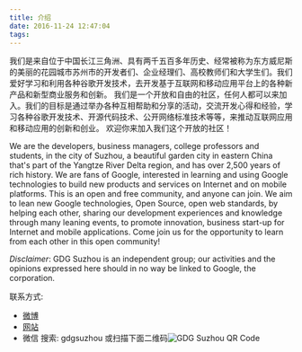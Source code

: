 ```yaml
---
title: 介绍
date: 2016-11-24 12:47:04
tags:
---
```


我们是来自位于中国长江三角洲、具有两千五百多年历史、经常被称为东方威尼斯的美丽的花园城市苏州市的开发者们、企业经理们、高校教师们和大学生们。我们爱好学习和利用各种谷歌开发技术，去开发基于互联网和移动应用平台上的各种新产品和新型商业服务和创新。 我们是一个开放和自由的社区，任何人都可以来加入。我们的目标是通过举办各种互相帮助和分享的活动，交流开发心得和经验，学习各种谷歌开发技术、开源代码技术、公开网络标准技术等等，来推动互联网应用和移动应用的创新和创业。 欢迎你来加入我们这个开放的社区！

We are the developers, business managers, college professors and students, in the city of Suzhou, a beautiful garden city in eastern China that's part of the Yangtze River Delta region, and has over 2,500 years of rich history.  We are fans of Google, interested in learning and using Google technologies to build new products and services on Internet and on mobile platforms. This is an open and free community, and anyone can join. We aim to lean new Google technologies, Open Source, open web standards, by helping each other, sharing our development experiences and knowledge through many leaning events, to promote innovation, business start-up for Internet and mobile applications. Come join us for the opportunity to learn from each other in this open community! 

*Disclaimer*: GDG Suzhou is an independent group; our activities and the opinions expressed here should in no way be linked to Google, the corporation.

联系方式:

- [微博](http://weibo.com/gdgsuzhou)
- [网站](http://www.gdg-suzhou.org)
- 微信 搜索: gdgsuzhou 或扫描下面二维码![GDG Suzhou QR Code](/images/gdg-suzhou-qr-code.jpg)



